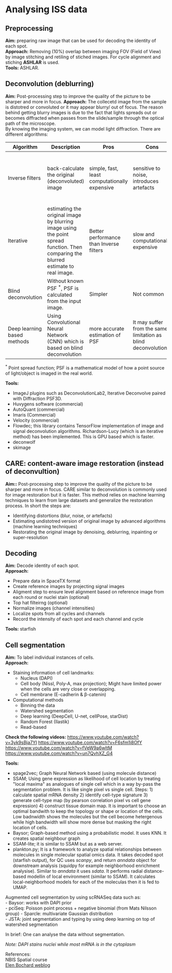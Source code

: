 # Analysing ISS data
## Preprocessing  
**Aim:** preparing raw image that can be used for decoding the identity of each spot.  
**Approach:**  Removing (10%) overlap between imaging FOV (Field of View) by image stitching and retiling of stiched images.  For cycle alignment and stiching **ASHLAR** is used.  
**Tools:** ASHLAR.  
## Deconvolution (deblurring)  
**Aim:** Post-processing step to improve the quality of the picture to be sharper and more in focus. 
**Approach:** The collecetd image from the sample is distotred or convoluted or it may appear blurry/ out of focus. The reason behind getting blurry images is due to the fact that lights spreads out or becomes diffracted when passes from the slide/sample through the optical path of the microscope.  
By knowing the imaging system, we can model light diffraction. 
There are different algorithms:

| Algorithm | Description | Pros | Cons |Examples|
|-----------|-------------|------|----|----------|  
|Inverse filters| back-calculate the original (deconvoluted) image|simple, fast, least computationally expensive| sensitive to noise, introduces artefacts|Wiener deconvolution, Tikhonov filtering, Linear least squares, Naive inverse filtering|
|Iterative| estimating the original image by blurring image using the point spread function. Then comparing the blurred estimate to real image.| Better performance than Inverse filters| slow and computationally expensive| Richardson-Lucy, Jansson-Van Cittert, Non-linear Tikohono filtering, Landweber| 
|Blind deconvolution|Without known PSF <sup>*</sup>, PSF is calculated from the input image.| Simpler| Not common|
|Deep learning based methods|Using Convolutional Neural Network (CNN) which is based on blind deconvolution|more accurate estimation of PSF|It may suffer from the same limitation as blind deconvolution|

<sup>*</sup> Point spread function; PSF is a mathematical model of how a point source of light/object is imaged in the real world.

**Tools:**  
- ImageJ plugins such as DeconvolutionLab2, Iterative Deconvolve paired with Diffraction PSF3D.  
- Huvygens software (commercial)
- AutoQuant (commercial)
- Imaris (Commercial)
- Velocity (commercial)
- Flowdec; this library contains TensorFlow implementation of image and signal deconvolution algorithms. Richardson-Lucy (which is an iterative method) has been implemented. This is GPU based which is faster. 
- deconwolf
- skimage  

## CARE: content-aware image restoration  (instead of deconvultion) 
**Aim::**  Post-processing step to improve the quality of the picture to be sharper and more in focus. 
CARE similar to deconvolution is commonly used for image restoration but it is faster.  This method relies on machine learning techniques to learn from large datasets and generalize the restoration process. In short the steps are:
- Identifying distortions (blur, noise, or artefacts)    
- Estimating undistotred version of original image by advanced algorithms (machine learning techniques)  
- Restorating the original image by denoising, deblurring, inpainting or super-resolution  

## Decoding
**Aim:** Decode identity of each spot.  
**Approach:** 
- Prepare data in SpaceTX format   
- Create reference images by projecting signal images   
- Aligment step to ensure level alignment based on reference image from each round or nuclei stain (optional)    
- Top hat filteirng  (optional)  
- Normalize images  (channel intensities)  
- Localize spots from all cycles and channels  
- Record the intensity of each spot and each channel and cycle    

**Tools:** starfish 

## Cell segmentation  
**Aim:**  To label individual instances of cells.  
**Approach:**   
- Staining information of cell landmarks:  
    - Nucleus (DAPI)    
    - Cell body (Nissl, Poly-A, max projection); Might have limited power when the cells are very close or overlapping.    
    - Cell membrane (E-cadherin & &beta;-catenin)  
- Computational methods  
    - Binning the data    
    - Watershed segmentation  
    - Deep learning (DeepCell, U-net, cellPose, starDist)  
    - Random Forest (Ilastik)  
    - Read-based  

**Check the following videos:**
https://www.youtube.com/watch?v=3yk9sBja7YI
https://www.youtube.com/watch?v=F6sfm1i8OfY
https://www.youtube.com/watch?v=fVeW9a6wItM
https://www.youtube.com/watch?v=un7QvhXZ_G4

**Tools:** 
- spage2vec; Graph Neural Network based (using molecule distance)
- SSAM;  Using gene expression as likelihood of cell location by treating "local maxima" as analogues of single cell which in a way by-pass the segmentation problem. It is like single pixel vs single cell.  Steps: 1) calculate spatial mRNA density 2) identify cell-type signature 3) generate cell-type map (by pearson correlation pixel vs cell gene expression)  4) construct tissue domain map. It is important to choose an optimal bandwith to keep the topology or shape or location of the cells. Low badnwidth shows the molecules but the cell become hetergenous while high bandwidth will show more dense but masking the right location of cells.  
- Baysor; Graph-based method using a probabilistic model.  It uses KNN. It creates spatial neighbour graph
- SSAM-lite; it is similar to SSAM but as a web server.  
- plankton.py; It is a framework to analyze spatial relationships between molecules in single molecular spatial omics data.  It takes decoded spot (starfish output), for QC uses _scanpy_, and return _anndata_ object for downstream analysis (squidpy for example neighborhood enrichment analysise). Similar to _anndata_ it uses _sdata_.  It performs radial distance-based modellin of local environment (similar to SSAM). It calculates local-neighborhood models for each of the moleculas then it is fed to UMAP.   

Augmented cell segmentation by using scRNASeq data such as:  
    - Baysor: works with DAPI prior  
    - pciSeq: Poisson point process + negative binomial (from Mats Nilsson group)
    - Sparcle: multivariate Gaussian distribution   
    - JSTA: joint segmentation and typing by using deep learning on top of watershed segmentation  


In brief: One can analyse the data without segmentation. 

*Note: DAPI stains nuclei while most mRNA is in the cytoplasm*  

References:  
NBIS Spatial course  
[Elen Bochard weblog](https://blog.biodock.ai/image-deconvolution/)  
